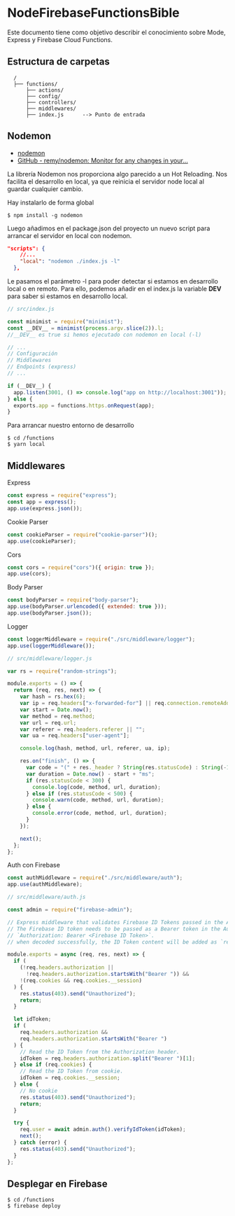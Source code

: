 # NodeFirebaseFunctionsBible
Este documento tiene como objetivo describir el conocimiento sobre Mode, Express y Firebase Cloud Functions.

## Estructura de carpetas

```
  /
  ├── functions/                
      ├── actions/   	    
      ├── config/  
      ├── controllers/    
      ├── middlewares/      
      ├── index.js		--> Punto de entrada
```

## Nodemon

* [nodemon](https://nodemon.io)
* [GitHub - remy/nodemon: Monitor for any changes in your...](https://github.com/remy/nodemon)

La librería Nodemon nos proporciona algo parecido a un Hot Reloading. Nos facilita el desarrollo en local, ya que reinicia el servidor node local al guardar cualquier cambio. 

Hay instalarlo de forma global

```shell
$ npm install -g nodemon
```

Luego añadimos en el package.json del proyecto un nuevo script para arrancar el servidor en local con nodemon.

```json
"scripts": {
    //...
    "local": "nodemon ./index.js -l"
  },
```

Le pasamos el parámetro -l para poder detectar si estamos en desarrollo local o en remoto. Para ello, podemos añadir en el index.js la variable  __DEV__ para saber si estamos en desarrollo local.

```javascript
// src/index.js

const minimist = require("minimist");
const __DEV__ = minimist(process.argv.slice(2)).l;
//__DEV__ es true si hemos ejecutado con nodemon en local (-l)

// ...
// Configuración
// Middlewares
// Endpoints (express)
// ...

if (__DEV__) {
  app.listen(3001, () => console.log("app on http://localhost:3001"));
} else {
  exports.app = functions.https.onRequest(app);
}
```

Para arrancar nuestro entorno de desarrollo

```shell
$ cd /functions
$ yarn local
```

## Middlewares

Express

```javascript
const express = require("express");
const app = express();
app.use(express.json());
```

Cookie Parser

```javascript
const cookieParser = require("cookie-parser")();
app.use(cookieParser);
```

Cors

```javascript
const cors = require("cors")({ origin: true });
app.use(cors);
```

Body Parser

```javascript
const bodyParser = require("body-parser");
app.use(bodyParser.urlencoded({ extended: true }));
app.use(bodyParser.json());
```

Logger

```javascript
const loggerMiddleware = require("./src/middleware/logger");
app.use(loggerMiddleware());
```

```javascript
// src/middleware/logger.js

var rs = require("random-strings");

module.exports = () => {
  return (req, res, next) => {
    var hash = rs.hex(6);
    var ip = req.headers["x-forwarded-for"] || req.connection.remoteAddress;
    var start = Date.now();
    var method = req.method;
    var url = req.url;
    var referer = req.headers.referer || "";
    var ua = req.headers["user-agent"];

    console.log(hash, method, url, referer, ua, ip);

    res.on("finish", () => {
      var code = "(" + res._header ? String(res.statusCode) : String(-1) + ")";
      var duration = Date.now() - start + "ms";
      if (res.statusCode < 300) {
        console.log(code, method, url, duration);
      } else if (res.statusCode < 500) {
        console.warn(code, method, url, duration);
      } else {
        console.error(code, method, url, duration);
      }
    });

    next();
  };
};
```

Auth con Firebase

```javascript
const authMiddleware = require("./src/middleware/auth");
app.use(authMiddleware);
```

```javascript
// src/middleware/auth.js

const admin = require("firebase-admin");

// Express middleware that validates Firebase ID Tokens passed in the Authorization HTTP header.
// The Firebase ID token needs to be passed as a Bearer token in the Authorization HTTP header like this:
// `Authorization: Bearer <Firebase ID Token>`.
// when decoded successfully, the ID Token content will be added as `req.user`.

module.exports = async (req, res, next) => {
  if (
    (!req.headers.authorization ||
      !req.headers.authorization.startsWith("Bearer ")) &&
    !(req.cookies && req.cookies.__session)
  ) {
    res.status(403).send("Unauthorized");
    return;
  }

  let idToken;
  if (
    req.headers.authorization &&
    req.headers.authorization.startsWith("Bearer ")
  ) {
    // Read the ID Token from the Authorization header.
    idToken = req.headers.authorization.split("Bearer ")[1];
  } else if (req.cookies) {
    // Read the ID Token from cookie.
    idToken = req.cookies.__session;
  } else {
    // No cookie
    res.status(403).send("Unauthorized");
    return;
  }

  try {
    req.user = await admin.auth().verifyIdToken(idToken);
	next();
  } catch (error) {
    res.status(403).send("Unauthorized");
  }
};
```

## Desplegar en Firebase

```shell
$ cd /functions
$ firebase deploy
```
